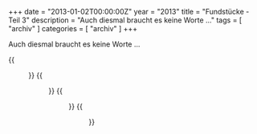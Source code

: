 +++
date = "2013-01-02T00:00:00Z"
year = "2013"
title = "Fundstücke - Teil 3"
description = "Auch diesmal braucht es keine Worte ..."
tags = [ "archiv" ]
categories = [ "archiv" ]
+++

Auch diesmal braucht es keine Worte ...

{{<figure src="/images/2012/20121125-1553-8.jpg" title="Cologne calling">}}
{{<figure src="/images/2012/20121208-0910-11-1.jpg" title="Abwärts">}}
{{<figure src="/images/2012/20121208-1023-61.jpg" title="Seltsame Früchtchen">}}
{{<figure src="/images/2012/20121208-0912-121.jpg" title="Warten">}}
